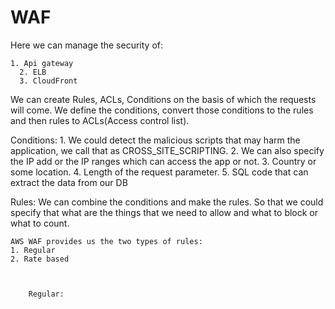 # WAF

Here we can manage the security of:

    1. Api gateway
	  2. ELB
	  3. CloudFront

We can create Rules, ACLs, Conditions on the basis of which the requests will come.
We define the conditions, convert those conditions to the rules and then rules to ACLs(Access control list).


Conditions:
	1. We could detect the malicious scripts that may harm the application, we call that as CROSS_SITE_SCRIPTING.
	2. We can also specify the IP add or the IP ranges which can access the app or not.
	3. Country or some location.
	4. Length of the request parameter.
	5. SQL code that can extract the data from our DB

Rules:
	We can  combine the conditions and make the rules. So that we could specify that what are the things that we need to allow and what to block or what to count.
	
	AWS WAF provides us the two types of rules:
	1. Regular 
	2. Rate based



		Regular:	
